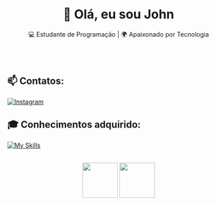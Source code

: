 <h1 align="center">👋 Olá, eu sou John</h1>

<p align="center">
  💻 Estudante de Programação | 🌍 Apaixonado por Tecnologia
</p><br><br>

## 📫 Contatos:
[![Instagram](https://img.shields.io/badge/Instagram-%23E4405F.svg?style=for-the-badge&logo=Instagram&logoColor=white)](https://www.instagram.com/john_vieira_/)
<br>

## 🎓 Conhecimentos adquirido:
[![My Skills](https://skillicons.dev/icons?i=html,css,bootstrap,react,tailwind,nodejs)](https://skillicons.dev)<br><br>


<div align="center">
  <img height="80em" src="https://github-readme-stats.vercel.app/api?username=EunhoJ&show_icons=true&theme=tokyonight"/>
  <img height="80em" src="https://github-readme-stats.vercel.app/api/top-langs/?username=EunhoJ&layout=compact&langs_count=7&theme=tokyonight"/>
</div>
